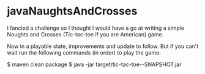 # javaNaughtsAndCrosses
I fancied a challenge so I thought I would have a go at writing a simple Noughts and Crosses (Tic-tac-toe if you are American) game.

Now in a playable state, improvements and update to follow. But if you can't wait run the following commands (in order) to
play the game:

  $ maven clean package
  $ java -jar target/tic-tac-toe-<VERSION>-SNAPSHOT.jar
  


